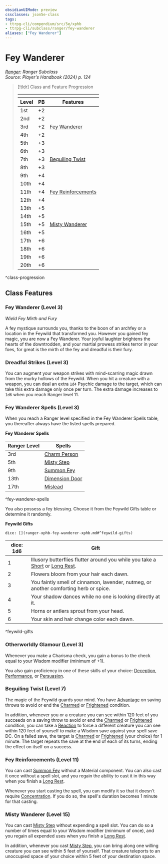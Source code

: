 ```yaml
---
obsidianUIMode: preview
cssclasses: json5e-class
tags:
- ttrpg-cli/compendium/src/5e/xphb
- ttrpg-cli/subclass/ranger/fey-wanderer
aliases: ["Fey Wanderer"]
---
```

# Fey Wanderer
*[Ranger](./ranger-xphb.md): Ranger Subclass*  
*Source: Player's Handbook (2024) p. 124*  

> [!tldr] Class and Feature Progression
> 
> <table class="class-progression">
> <thead>
> <tr><th colspan='3'></th></tr>
> <tr class="class-progression"><th class"level">Level</th><th class"pb">PB</th><th class"feature">Features</th></tr>
> </thead><tbody>
> <tr class="class-progression"><td class"level">1st</td><td class"pb">+2</td><td class"feature"></td></tr>
> <tr class="class-progression"><td class"level">2nd</td><td class"pb">+2</td><td class"feature"></td></tr>
> <tr class="class-progression"><td class"level">3rd</td><td class"pb">+2</td><td class"feature"><a href='#Fey Wanderer (Level 3)' class='internal-link'>Fey Wanderer</a></td></tr>
> <tr class="class-progression"><td class"level">4th</td><td class"pb">+2</td><td class"feature"></td></tr>
> <tr class="class-progression"><td class"level">5th</td><td class"pb">+3</td><td class"feature"></td></tr>
> <tr class="class-progression"><td class"level">6th</td><td class"pb">+3</td><td class"feature"></td></tr>
> <tr class="class-progression"><td class"level">7th</td><td class"pb">+3</td><td class"feature"><a href='#Beguiling Twist (Level 7)' class='internal-link'>Beguiling Twist</a></td></tr>
> <tr class="class-progression"><td class"level">8th</td><td class"pb">+3</td><td class"feature"></td></tr>
> <tr class="class-progression"><td class"level">9th</td><td class"pb">+4</td><td class"feature"></td></tr>
> <tr class="class-progression"><td class"level">10th</td><td class"pb">+4</td><td class"feature"></td></tr>
> <tr class="class-progression"><td class"level">11th</td><td class"pb">+4</td><td class"feature"><a href='#Fey Reinforcements (Level 11)' class='internal-link'>Fey Reinforcements</a></td></tr>
> <tr class="class-progression"><td class"level">12th</td><td class"pb">+4</td><td class"feature"></td></tr>
> <tr class="class-progression"><td class"level">13th</td><td class"pb">+5</td><td class"feature"></td></tr>
> <tr class="class-progression"><td class"level">14th</td><td class"pb">+5</td><td class"feature"></td></tr>
> <tr class="class-progression"><td class"level">15th</td><td class"pb">+5</td><td class"feature"><a href='#Misty Wanderer (Level 15)' class='internal-link'>Misty Wanderer</a></td></tr>
> <tr class="class-progression"><td class"level">16th</td><td class"pb">+5</td><td class"feature"></td></tr>
> <tr class="class-progression"><td class"level">17th</td><td class"pb">+6</td><td class"feature"></td></tr>
> <tr class="class-progression"><td class"level">18th</td><td class"pb">+6</td><td class"feature"></td></tr>
> <tr class="class-progression"><td class"level">19th</td><td class"pb">+6</td><td class"feature"></td></tr>
> <tr class="class-progression"><td class"level">20th</td><td class"pb">+6</td><td class"feature"></td></tr>
> </tbody></table>

^class-progression


## Class Features

### Fey Wanderer (Level 3)

*Wield Fey Mirth and Fury*

A fey mystique surrounds you, thanks to the boon of an archfey or a location in the Feywild that transformed you. However you gained fey magic, you are now a Fey Wanderer. Your joyful laughter brightens the hearts of the downtrodden, and your martial prowess strikes terror in your foes, for great is the mirth of the fey and dreadful is their fury.

### Dreadful Strikes (Level 3)

You can augment your weapon strikes with mind-scarring magic drawn from the murky hollows of the Feywild. When you hit a creature with a weapon, you can deal an extra `1d4` Psychic damage to the target, which can take this extra damage only once per turn. The extra damage increases to `1d6` when you reach Ranger level 11.

### Fey Wanderer Spells (Level 3)

When you reach a Ranger level specified in the Fey Wanderer Spells table, you thereafter always have the listed spells prepared.

**Fey Wanderer Spells**

| Ranger Level | Spells |
|--------------|--------|
| 3rd | [Charm Person](Misc%20Files/CLI/compendium/spells/charm-person-xphb.md) |
| 5th | [Misty Step](Misc%20Files/CLI/compendium/spells/misty-step-xphb.md) |
| 9th | [Summon Fey](Misc%20Files/CLI/compendium/spells/summon-fey-xphb.md) |
| 13th | [Dimension Door](Misc%20Files/CLI/compendium/spells/dimension-door-xphb.md) |
| 17th | [Mislead](Misc%20Files/CLI/compendium/spells/mislead-xphb.md) |
^fey-wanderer-spells

You also possess a fey blessing. Choose it from the Feywild Gifts table or determine it randomly.

**Feywild Gifts**

`dice: [](ranger-xphb-fey-wanderer-xphb.md#^feywild-gifts)`

| dice: 1d6 | Gift |
|-----------|------|
| 1 | Illusory butterflies flutter around you while you take a [Short](Misc%20Files/CLI/rules/variant-rules/short-rest-xphb.md) or [Long Rest](Misc%20Files/CLI/rules/variant-rules/long-rest-xphb.md). |
| 2 | Flowers bloom from your hair each dawn. |
| 3 | You faintly smell of cinnamon, lavender, nutmeg, or another comforting herb or spice. |
| 4 | Your shadow dances while no one is looking directly at it. |
| 5 | Horns or antlers sprout from your head. |
| 6 | Your skin and hair change color each dawn. |
^feywild-gifts

### Otherworldly Glamour (Level 3)

Whenever you make a Charisma check, you gain a bonus to the check equal to your Wisdom modifier (minimum of +1).

You also gain proficiency in one of these skills of your choice: [Deception](Misc%20Files/CLI/rules/skills.md#Deception), [Performance](Misc%20Files/CLI/rules/skills.md#Performance), or [Persuasion](Misc%20Files/CLI/rules/skills.md#Persuasion).

### Beguiling Twist (Level 7)

The magic of the Feywild guards your mind. You have [Advantage](Misc%20Files/CLI/rules/variant-rules/advantage-xphb.md) on saving throws to avoid or end the [Charmed](Misc%20Files/CLI/rules/conditions.md#Charmed) or [Frightened](Misc%20Files/CLI/rules/conditions.md#Frightened) condition.

In addition, whenever you or a creature you can see within 120 feet of you succeeds on a saving throw to avoid or end the [Charmed](Misc%20Files/CLI/rules/conditions.md#Charmed) or [Frightened](Misc%20Files/CLI/rules/conditions.md#Frightened) condition, you can take a [Reaction](Misc%20Files/CLI/rules/variant-rules/reaction-xphb.md) to force a different creature you can see within 120 feet of yourself to make a Wisdom save against your spell save DC. On a failed save, the target is [Charmed](Misc%20Files/CLI/rules/conditions.md#Charmed) or [Frightened](Misc%20Files/CLI/rules/conditions.md#Frightened) (your choice) for 1 minute. The target repeats the save at the end of each of its turns, ending the effect on itself on a success.

### Fey Reinforcements (Level 11)

You can cast [Summon Fey](Misc%20Files/CLI/compendium/spells/summon-fey-xphb.md) without a Material component. You can also cast it once without a spell slot, and you regain the ability to cast it in this way when you finish a [Long Rest](Misc%20Files/CLI/rules/variant-rules/long-rest-xphb.md).

Whenever you start casting the spell, you can modify it so that it doesn't require [Concentration](Misc%20Files/CLI/rules/conditions.md#Concentration). If you do so, the spell's duration becomes 1 minute for that casting.

### Misty Wanderer (Level 15)

You can cast [Misty Step](Misc%20Files/CLI/compendium/spells/misty-step-xphb.md) without expending a spell slot. You can do so a number of times equal to your Wisdom modifier (minimum of once), and you regain all expended uses when you finish a [Long Rest](Misc%20Files/CLI/rules/variant-rules/long-rest-xphb.md).

In addition, whenever you cast [Misty Step](Misc%20Files/CLI/compendium/spells/misty-step-xphb.md), you can bring along one willing creature you can see within 5 feet of yourself. That creature teleports to an unoccupied space of your choice within 5 feet of your destination space.